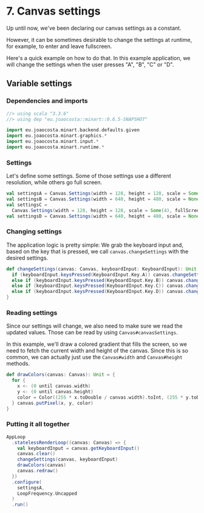 # 7. Canvas settings

Up until now, we've been declaring our canvas settings as a constant.

However, it can be sometimes desirable to change the settings at runtime, for example, to enter and leave fullscreen.

Here's a quick example on how to do that. In this example application, we will change the settings when the user presses "A", "B", "C" or "D".

## Variable settings

### Dependencies and imports

```scala
//> using scala "3.3.6"
//> using dep "eu.joaocosta::minart::0.6.5-SNAPSHOT"

import eu.joaocosta.minart.backend.defaults.given
import eu.joaocosta.minart.graphics.*
import eu.joaocosta.minart.input.*
import eu.joaocosta.minart.runtime.*
```

### Settings

Let's define some settings.
Some of those settings use a different resolution, while others go full screen.

```scala
val settingsA = Canvas.Settings(width = 128, height = 128, scale = Some(4), clearColor = Color(128, 255, 128))
val settingsB = Canvas.Settings(width = 640, height = 480, scale = None, clearColor = Color(128, 255, 128))
val settingsC =
  Canvas.Settings(width = 128, height = 128, scale = Some(4), fullScreen = true, clearColor = Color(128, 255, 128))
val settingsD = Canvas.Settings(width = 640, height = 480, scale = None, fullScreen = true, clearColor = Color(0, 0, 0))
```

### Changing settings

The application logic is pretty simple: We grab the keyboard input and, based on the key that is pressed, we call `canvas.changeSettings` with the desired settings.

```scala
def changeSettings(canvas: Canvas, keyboardInput: KeyboardInput): Unit = {
  if (keyboardInput.keysPressed(KeyboardInput.Key.A)) canvas.changeSettings(settingsA)
  else if (keyboardInput.keysPressed(KeyboardInput.Key.B)) canvas.changeSettings(settingsB)
  else if (keyboardInput.keysPressed(KeyboardInput.Key.C)) canvas.changeSettings(settingsC)
  else if (keyboardInput.keysPressed(KeyboardInput.Key.D)) canvas.changeSettings(settingsD)
}
```

### Reading settings

Since our settings will change, we also need to make sure we read the updated values. Those can be read by using `Canvas#canvasSettings`.

In this example, we'll draw a colored gradient that fills the screen, so we need to fetch the current width and height of the canvas. Since this is so common, we can actually just use the `Canvas#width` and `Canvas#height` methods.

```scala
def drawColors(canvas: Canvas): Unit = {
  for {
    x <- (0 until canvas.width)
    y <- (0 until canvas.height)
    color = Color((255 * x.toDouble / canvas.width).toInt, (255 * y.toDouble / canvas.height).toInt, 255)
  } canvas.putPixel(x, y, color)
}
```

### Putting it all together

```scala
AppLoop
  .statelessRenderLoop((canvas: Canvas) => {
    val keyboardInput = canvas.getKeyboardInput()
    canvas.clear()
    changeSettings(canvas, keyboardInput)
    drawColors(canvas)
    canvas.redraw()
  })
  .configure(
    settingsA,
    LoopFrequency.Uncapped
  )
  .run()
```
